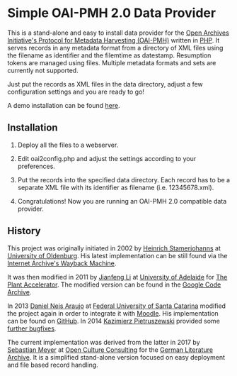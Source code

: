 Simple OAI-PMH 2.0 Data Provider
================================

This is a stand-alone and easy to install data provider for the [Open Archives Initiative's Protocol for Metadata Harvesting (OAI-PMH)](http://openarchives.org/pmh/) written in [PHP](http://php.net/). It serves records in any metadata format from a directory of XML files using the filename as identifier and the filemtime as datestamp. Resumption tokens are managed using files. Multiple metadata formats and sets are currently not supported.

Just put the records as XML files in the data directory, adjust a few configuration settings and you are ready to go!

A demo installation can be found [here](http://demo.opencultureconsulting.com/oai_pmh/?verb=Identify).

Installation
------------

1. Deploy all the files to a webserver.

2. Edit oai2config.php and adjust the settings according to your preferences.

3. Put the records into the specified data directory. Each record has to be a separate XML file with its identifier as filename (i.e. 12345678.xml).

4. Congratulations! Now you are running an OAI-PMH 2.0 compatible data provider.

History
-------

This project was originally initiated in 2002 by [Heinrich Stamerjohanns](mailto:stamer@uni-oldenburg.de) at [University of Oldenburg](https://www.uni-oldenburg.de/en/). His latest implementation can be still found via the [Internet Archive's Wayback Machine](https://web.archive.org/web/*/http://physnet.uni-oldenburg.de/oai/).

It was then modified in 2011 by [Jianfeng Li](mailto:jianfeng.li@adelaide.edu.au) at [University of Adelaide](http://www.adelaide.edu.au/) for [The Plant Accelerator](http://www.plantaccelerator.org.au/). The modified version can be found in the [Google Code Archive](https://code.google.com/archive/p/oai-pmh-2/).

In 2013 [Daniel Neis Araujo](mailto:danielneis@gmail.com) at [Federal University of Santa Catarina](http://en.ufsc.br/) modified the project again in order to integrate it with [Moodle](https://moodle.org/). His implementation can be found on [GitHub](https://github.com/danielneis/oai_pmh). In 2014 [Kazimierz Pietruszewski](mailto:antenna@antenna.io) provided some [further bugfixes](https://github.com/antennaio/oai_pmh).

The current implementation was derived from the latter in 2017 by [Sebastian Meyer](mailto:sebastian.meyer@opencultureconsutling.com) at [Open Culture Consulting](https://www.opencultureconsulting.com/) for the [German Literature Archive](http://www.dla-marbach.de/en/). It is a simplified stand-alone version focused on easy deployment and file based record handling.

